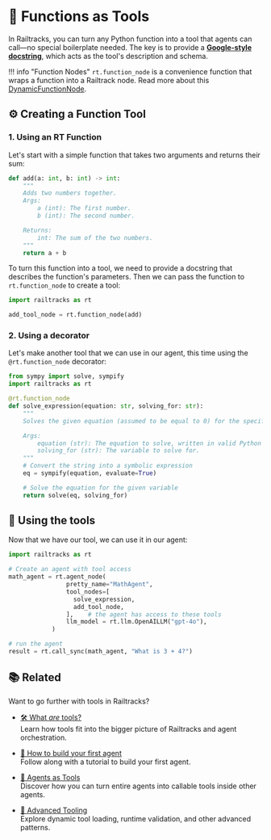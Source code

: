 # 🔧 Functions as Tools

In Railtracks, you can turn any Python function into a tool that agents can call—no special boilerplate needed. The key is to provide a [**Google-style docstring**](https://sphinxcontrib-napoleon.readthedocs.io/en/latest/example_google.html), which acts as the tool's description and schema.  

!!! info "Function Nodes"
    `rt.function_node` is a convenience function that wraps a function into a Railtrack node. Read more about this [DynamicFunctionNode](../../system_internals/node.md#dynamicfunctionnode).


## ⚙️ Creating a Function Tool

### 1. Using an RT Function
Let's start with a simple function that takes two arguments and returns their sum:

```python
def add(a: int, b: int) -> int:
    """
    Adds two numbers together.
    Args:
        a (int): The first number.
        b (int): The second number.

    Returns:
        int: The sum of the two numbers.
    """
    return a + b
```

To turn this function into a tool, we need to provide a docstring that describes the function's parameters. Then we can pass the function to `rt.function_node` to create a tool:

```python
import railtracks as rt

add_tool_node = rt.function_node(add)
```

### 2. Using a decorator
Let's make another tool that we can use in our agent, this time using the `@rt.function_node` decorator:

```python
from sympy import solve, sympify
import railtracks as rt

@rt.function_node
def solve_expression(equation: str, solving_for: str):
    """
    Solves the given equation (assumed to be equal to 0) for the specified variable.

    Args:
        equation (str): The equation to solve, written in valid Python syntax.
        solving_for (str): The variable to solve for.
    """
    # Convert the string into a symbolic expression
    eq = sympify(equation, evaluate=True)

    # Solve the equation for the given variable
    return solve(eq, solving_for)
```

## 🔮 Using the tools

Now that we have our tool, we can use it in our agent:

```python
import railtracks as rt

# Create an agent with tool access
math_agent = rt.agent_node(
                pretty_name="MathAgent",
                tool_nodes=[
                  solve_expression, 
                  add_tool_node,
                ],    # the agent has access to these tools
                llm_model = rt.llm.OpenAILLM("gpt-4o"),
            )

# run the agent
result = rt.call_sync(math_agent, "What is 3 + 4?")
```

## 📚 Related

Want to go further with tools in Railtracks?

* [🛠️ What *are* tools?](../index.md) <br>
  Learn how tools fit into the bigger picture of Railtracks and agent orchestration.

* [🤖 How to build your first agent](../../tutorials/byfa.md) <br>
  Follow along with a tutorial to build your first agent.

* [🔧 Agents as Tools](./agents_as_tools.md) <br>
  Discover how you can turn entire agents into callable tools inside other agents.

* [🧠 Advanced Tooling](./advanced_usages.md) <br>
  Explore dynamic tool loading, runtime validation, and other advanced patterns.

